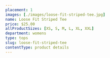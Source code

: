 ```yaml
---
placement: 1
images: [./images/loose-fit-striped-tee.jpg]
name: Loose Fit Striped Tee
price: $25.00
allProductSizes: [XS, S, M, L, XL, XXL]
department: womens
type: tops
slug: loose-fit-striped-tee
contentType: product details
---
```

